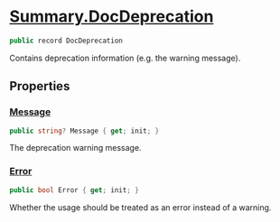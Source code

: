 # [Summary.DocDeprecation](../src/Core/DocDeprecation.cs#L5)
```cs
public record DocDeprecation
```

Contains deprecation information (e.g. the warning message).

## Properties
### [Message](../src/Core/DocDeprecation.cs#L10)
```cs
public string? Message { get; init; }
```

The deprecation warning message.

### [Error](../src/Core/DocDeprecation.cs#L15)
```cs
public bool Error { get; init; }
```

Whether the usage should be treated as an error instead of a warning.

